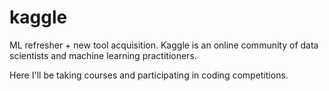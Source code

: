 # kaggle
ML refresher + new tool acquisition. 
Kaggle is an online community of data scientists and machine learning practitioners. 

Here I'll be taking courses and participating in coding competitions.
